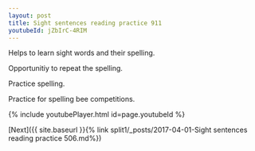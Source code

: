 ```yaml
---
layout: post
title: Sight sentences reading practice 911
youtubeId: jZbIrC-4RIM
---
```

 
 
Helps to learn sight words and their spelling.

Opportunitiy to repeat the spelling. 

Practice spelling. 
 
Practice for spelling bee competitions. 
 
{% include youtubePlayer.html id=page.youtubeId %}
 
 

[Next]({{ site.baseurl }}{% link  split1/_posts/2017-04-01-Sight sentences reading practice 506.md%})
 
